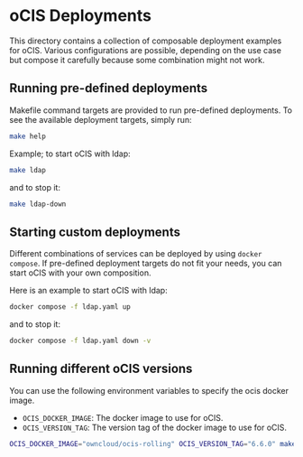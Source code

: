 # oCIS Deployments

This directory contains a collection of composable deployment examples for oCIS. Various configurations are possible, depending on the use case but compose it carefully because some combination might not work.

## Running pre-defined deployments

Makefile command targets are provided to run pre-defined deployments. To see the available deployment targets, simply run:

```bash
make help
```

Example; to start oCIS with ldap:

```bash
make ldap
```

and to stop it:

```bash
make ldap-down
```

## Starting custom deployments

Different combinations of services can be deployed by using `docker compose`. If pre-defined deployment targets do not fit your needs, you can start oCIS with your own composition.

Here is an example to start oCIS with ldap:

```bash
docker compose -f ldap.yaml up
```

and to stop it:

```bash
docker compose -f ldap.yaml down -v
```

## Running different oCIS versions

You can use the following environment variables to specify the ocis docker image.

- `OCIS_DOCKER_IMAGE`: The docker image to use for oCIS.
- `OCIS_VERSION_TAG`: The version tag of the docker image to use for oCIS.

```bash
OCIS_DOCKER_IMAGE="owncloud/ocis-rolling" OCIS_VERSION_TAG="6.6.0" make ldap
```
